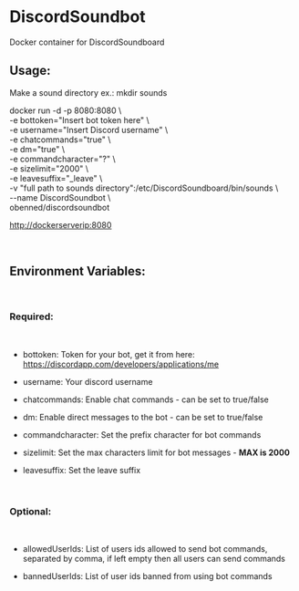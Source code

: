 DiscordSoundbot
======================

Docker container for DiscordSoundboard
 

Usage:
------

Make a sound directory ex.: mkdir sounds

docker run -d -p 8080:8080 \\  
-e bottoken="Insert bot token here" \\  
-e username="Insert Discord username" \\  
-e chatcommands="true" \\  
-e dm="true" \\  
-e commandcharacter="?" \\  
-e sizelimit="2000" \\  
-e leavesuffix="_leave" \\  
-v "full path to sounds directory":/etc/DiscordSoundboard/bin/sounds \\  
--name DiscordSoundbot \\  
obenned/discordsoundbot
 

<http://dockerserverip:8080>

 

Environment Variables:
----------------------

 

### Required:

 

-   bottoken: Token for your bot, get it from here:
    <https://discordapp.com/developers/applications/me>

-   username: Your discord username

-   chatcommands: Enable chat commands - can be set to true/false

-   dm: Enable direct messages to the bot - can be set to true/false

-   commandcharacter: Set the prefix character for bot commands

-   sizelimit: Set the max characters limit for bot messages - **MAX is 2000**

-   leavesuffix: Set the leave suffix

 

### Optional:

 

-   allowedUserIds: List of users ids allowed to send bot commands, separated by
    comma, if left empty then all users can send commands

-   bannedUserIds: List of user ids banned from using bot commands
